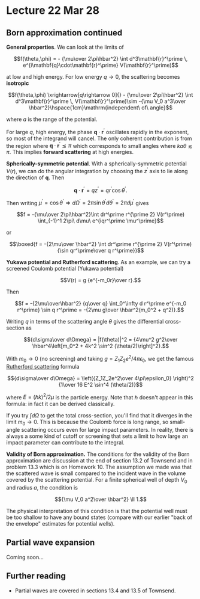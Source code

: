 # Lecture 22 Mar 28

## Born approximation continued

**General properties**. We can look at the limits of 

$$f(\theta,\phi) =  - {\mu\over 2\pi\hbar^2} \int d^3\mathbf{r}^\prime \, e^{i\mathbf{q}\cdot\mathbf{r}^\prime} V(\mathbf{r}^\prime)$$

at low and high energy. For low energy $q\rightarrow 0$, the scattering becomes **isotropic**

$$f(\theta,\phi) \xrightarrow[q\rightarrow 0]{}  - {\mu\over 2\pi\hbar^2} \int d^3\mathbf{r}^\prime \, V(\mathbf{r}^\prime)\sim -{\mu V_0 a^3\over \hbar^2}\hspace{1cm}\mathrm{independent\ of\ angle}$$

where $a$ is the range of the potential.

For large $q$, high energy, the phase $\mathbf{q}\cdot\mathbf{r}^\prime$ oscillates rapidly in the exponent, so most of the integrand will cancel. The only coherent contribution is from the region where $\mathbf{q}\cdot\mathbf{r}^\prime\lesssim \pi$ which corresponds to small angles where $k a\theta\lesssim \pi$. This implies **forward scattering** at high energies.

**Spherically-symmetric potential**. With a spherically-symmetric potential $V(r)$, we can do the angular integration by choosing the $z^\prime$ axis to lie along the direction of $\mathbf{q}$. Then

$$\mathbf{q}\cdot\mathbf{r}^\prime = qz^\prime = qr^\prime\cos\theta^\prime.$$

Then writing $\mu^\prime = \cos\theta^\prime\Rightarrow d\Omega^\prime = 2\pi \sin\theta^\prime d\theta^\prime = 2\pi d\mu^\prime$ gives

$$f = -{\mu\over 2\pi\hbar^2}\int dr^\prime r^{\prime 2} V(r^\prime) \int_{-1}^1 2\pi\ d\mu\ e^{iqr^\prime \mu^\prime}$$

or

$$\boxed{f = -{2\mu\over \hbar^2} \int dr^\prime r^{\prime 2} V(r^\prime) {\sin qr^\prime\over q r^\prime}}$$


**Yukawa potential and Rutherford scattering**. As an example, we can try a screened Coulomb potential (Yukawa potential)

$$V(r) = g {e^{-m_0r}\over r}.$$

Then 

$$f = -{2\mu\over\hbar^2} {q\over q} \int_0^\infty d r^\prime e^{-m_0 r^\prime} \sin q r^\prime = -{2\mu g\over \hbar^2(m_0^2 + q^2)}.$$

Writing $q$ in terms of the scattering angle $\theta$ gives the differential cross-section as 

$${d\sigma\over d\Omega} = |f(\theta)|^2 = {4\mu^2 g^2\over \hbar^4\left[m_0^2 + 4k^2 \sin^2 (\theta/2)\right]^2}.$$

With $m_0\rightarrow 0$ (no screening) and taking $g = Z_1Z_2 e^2/4\pi \epsilon_0$, we get the famous [Rutherford scattering](https://en.wikipedia.org/wiki/Rutherford_scattering) formula

$${d\sigma\over d\Omega} = \left({Z_1Z_2e^2\over 4\pi\epsilon_0} \right)^2 {1\over 16 E^2 \sin^4 (\theta/2)}$$

where $E=(\hbar k)^2/2\mu$ is the particle energy. Note that $\hbar$ doesn't appear in this formula: in fact it can be derived classically. 

If you try $\int d\Omega$ to get the total cross-section, you'll find that it diverges in the limit $m_0\rightarrow 0$. This is because the Coulomb force is long range, so small-angle scattering occurs even for large impact parameters. In reality, there is always a some kind of cutoff or screening that sets a limit to how large an impact parameter can contribute to the integral.

**Validity of Born approximation.** The conditions for the validity of the Born approximation are discussion at the end of section 13.2 of Townsend and in problem 13.3 which is on Homework 10. The assumption we made was that the scattered wave is small compared to the incident wave in the volume covered by the scattering potential. For a finite spherical well of depth $V_0$ and radius $a$, the condition is 

$${\mu V_0 a^2\over \hbar^2} \ll 1.$$ 

The physical interpretation of this condition is that the potential well must be too shallow to have any bound states (compare with our earlier "back of the envelope" estimates for potential wells).

## Partial wave expansion

Coming soon...


## Further reading

- Partial waves are covered in sections 13.4 and 13.5 of Townsend.
